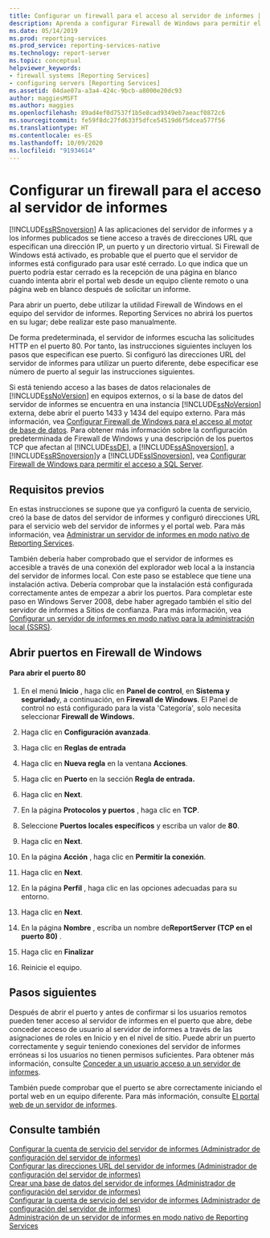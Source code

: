```yaml
---
title: Configurar un firewall para el acceso al servidor de informes | Microsoft Docs
description: Aprenda a configurar Firewall de Windows para permitir el acceso a las aplicaciones del servidor de informes y a los informes publicados a los que se accede a través de direcciones URL.
ms.date: 05/14/2019
ms.prod: reporting-services
ms.prod_service: reporting-services-native
ms.technology: report-server
ms.topic: conceptual
helpviewer_keywords:
- firewall systems [Reporting Services]
- configuring servers [Reporting Services]
ms.assetid: 04dae07a-a3a4-424c-9bcb-a8000e20dc93
author: maggiesMSFT
ms.author: maggies
ms.openlocfilehash: 89ad4ef0d7537f1b5e8cad9349eb7aeacf0872c6
ms.sourcegitcommit: fe59f8dc27fd633f5dfce54519d6f5dcea577f56
ms.translationtype: HT
ms.contentlocale: es-ES
ms.lasthandoff: 10/09/2020
ms.locfileid: "91934614"
---
```

# <a name="configure-a-firewall-for-report-server-access"></a>Configurar un firewall para el acceso al servidor de informes
  [!INCLUDE[ssRSnoversion](../../includes/ssrsnoversion-md.md)] A las aplicaciones del servidor de informes y a los informes publicados se tiene acceso a través de direcciones URL que especifican una dirección IP, un puerto y un directorio virtual. Si Firewall de Windows está activado, es probable que el puerto que el servidor de informes está configurado para usar esté cerrado. Lo que indica que un puerto podría estar cerrado es la recepción de una página en blanco cuando intenta abrir el portal web desde un equipo cliente remoto o una página web en blanco después de solicitar un informe.  
  
 Para abrir un puerto, debe utilizar la utilidad Firewall de Windows en el equipo del servidor de informes. Reporting Services no abrirá los puertos en su lugar; debe realizar este paso manualmente.  
  
 De forma predeterminada, el servidor de informes escucha las solicitudes HTTP en el puerto 80. Por tanto, las instrucciones siguientes incluyen los pasos que especifican ese puerto. Si configuró las direcciones URL del servidor de informes para utilizar un puerto diferente, debe especificar ese número de puerto al seguir las instrucciones siguientes.  
  
 Si está teniendo acceso a las bases de datos relacionales de [!INCLUDE[ssNoVersion](../../includes/ssnoversion-md.md)] en equipos externos, o si la base de datos del servidor de informes se encuentra en una instancia [!INCLUDE[ssNoVersion](../../includes/ssnoversion-md.md)] externa, debe abrir el puerto 1433 y 1434 del equipo externo. Para más información, vea [Configurar Firewall de Windows para el acceso al motor de base de datos](../../database-engine/configure-windows/configure-a-windows-firewall-for-database-engine-access.md). Para obtener más información sobre la configuración predeterminada de Firewall de Windows y una descripción de los puertos TCP que afectan al [!INCLUDE[ssDE](../../includes/ssde-md.md)], a [!INCLUDE[ssASnoversion](../../includes/ssasnoversion-md.md)], a [!INCLUDE[ssRSnoversion](../../includes/ssrsnoversion-md.md)]y a [!INCLUDE[ssISnoversion](../../includes/ssisnoversion-md.md)], vea [Configurar Firewall de Windows para permitir el acceso a SQL Server](../../sql-server/install/configure-the-windows-firewall-to-allow-sql-server-access.md).  
  
## <a name="prerequisites"></a>Requisitos previos  
 En estas instrucciones se supone que ya configuró la cuenta de servicio, creó la base de datos del servidor de informes y configuró direcciones URL para el servicio web del servidor de informes y el portal web. Para más información, vea [Administrar un servidor de informes en modo nativo de Reporting Services](../../reporting-services/report-server/manage-a-reporting-services-native-mode-report-server.md).  
  
 También debería haber comprobado que el servidor de informes es accesible a través de una conexión del explorador web local a la instancia del servidor de informes local. Con este paso se establece que tiene una instalación activa. Debería comprobar que la instalación está configurada correctamente antes de empezar a abrir los puertos. Para completar este paso en Windows Server 2008, debe haber agregado también el sitio del servidor de informes a Sitios de confianza. Para más información, vea [Configurar un servidor de informes en modo nativo para la administración local &#40;SSRS&#41;](../../reporting-services/report-server/configure-a-native-mode-report-server-for-local-administration-ssrs.md).  
  
## <a name="opening-ports-in-windows-firewall"></a>Abrir puertos en Firewall de Windows  
  
#### <a name="to-open-port-80"></a>Para abrir el puerto 80  
  
1.  En el menú **Inicio** , haga clic en **Panel de control**, en **Sistema y seguridad**y, a continuación, en **Firewall de Windows**. El Panel de control no está configurado para la vista 'Categoría', solo necesita seleccionar **Firewall de Windows.**  
  
2.  Haga clic en **Configuración avanzada**.  
  
3.  Haga clic en **Reglas de entrada**  
  
4.  Haga clic en **Nueva regla** en la ventana **Acciones**.  
  
5.  Haga clic en **Puerto** en la sección **Regla de entrada.**  
  
6.  Haga clic en **Next**.  
  
7.  En la página **Protocolos y puertos** , haga clic en **TCP**.  
  
8.  Seleccione **Puertos locales específicos** y escriba un valor de **80**.  
  
9. Haga clic en **Next**.  
  
10. En la página **Acción** , haga clic en **Permitir la conexión**.  
  
11. Haga clic en **Next**.  
  
12. En la página **Perfil** , haga clic en las opciones adecuadas para su entorno.  
  
13. Haga clic en **Next**.  
  
14. En la página **Nombre** , escriba un nombre de**ReportServer (TCP en el puerto 80)** .  
  
15. Haga clic en **Finalizar**  
  
16. Reinicie el equipo.  
  
## <a name="next-steps"></a>Pasos siguientes  
 Después de abrir el puerto y antes de confirmar si los usuarios remotos pueden tener acceso al servidor de informes en el puerto que abre, debe conceder acceso de usuario al servidor de informes a través de las asignaciones de roles en Inicio y en el nivel de sitio. Puede abrir un puerto correctamente y seguir teniendo conexiones del servidor de informes erróneas si los usuarios no tienen permisos suficientes. Para obtener más información, consulte [Conceder a un usuario acceso a un servidor de informes](../../reporting-services/security/grant-user-access-to-a-report-server.md).  
  
 También puede comprobar que el puerto se abre correctamente iniciando el portal web en un equipo diferente. Para más información, consulte [El portal web de un servidor de informes](../../reporting-services/web-portal-ssrs-native-mode.md).
  
## <a name="see-also"></a>Consulte también  
 [Configurar la cuenta de servicio del servidor de informes &#40;Administrador de configuración del servidor de informes&#41;](../../reporting-services/install-windows/configure-the-report-server-service-account-ssrs-configuration-manager.md)   
 [Configurar las direcciones URL del servidor de informes &#40;Administrador de configuración del servidor de informes&#41;](../../reporting-services/install-windows/configure-report-server-urls-ssrs-configuration-manager.md)   
 [Crear una base de datos del servidor de informes &#40;Administrador de configuración del servidor de informes&#41;](../../reporting-services/install-windows/ssrs-report-server-create-a-report-server-database.md)   
 [Configurar la cuenta de servicio del servidor de informes &#40;Administrador de configuración del servidor de informes&#41;](../../reporting-services/install-windows/configure-the-report-server-service-account-ssrs-configuration-manager.md)   
 [Administración de un servidor de informes en modo nativo de Reporting Services](../../reporting-services/report-server/manage-a-reporting-services-native-mode-report-server.md)  
  
  
